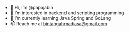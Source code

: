 - 👋 Hi, I’m @papajabin
- 👀 I’m interested in backend and scripting programming
- 🌱 I’m currently learning Java Spring and GoLang
- 📫 Reach me at bintangahmadiasa@gmail.com 

<!---
papajabin/papajabin is a ✨ special ✨ repository because its `README.md` (this file) appears on your GitHub profile.
You can click the Preview link to take a look at your changes.
--->

